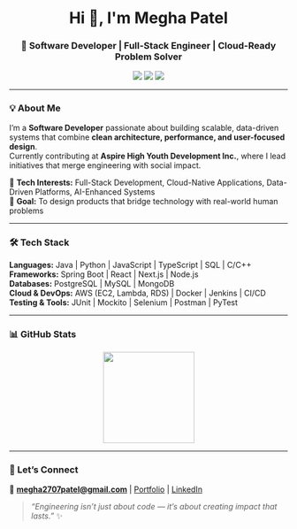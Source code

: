 <h1 align="center">Hi 👋, I'm Megha Patel</h1>
<h3 align="center">🚀 Software Developer | Full-Stack Engineer | Cloud-Ready Problem Solver</h3>

<p align="center">
  <a href="mailto:megha2707patel@gmail.com"><img src="https://img.shields.io/badge/Email-megha2707patel%40gmail.com-red?style=flat-square&logo=gmail"></a>
  <a href="https://www.linkedin.com/in/meghapatel27/"><img src="https://img.shields.io/badge/LinkedIn-meghapatel27-blue?style=flat-square&logo=linkedin"></a>
  <a href="https://megha-patel-portfolio.vercel.app/"><img src="https://img.shields.io/badge/Portfolio-meghapatel.portfolio-purple?style=flat-square&logo=vercel"></a>
 
</p>

---

### 💡 About Me  
I’m a **Software Developer** passionate about building scalable, data-driven systems that combine **clean architecture, performance, and user-focused design**.  
Currently contributing at **Aspire High Youth Development Inc.**, where I lead initiatives that merge engineering with social impact.  

🔹 **Tech Interests:** Full-Stack Development, Cloud-Native Applications, Data-Driven Platforms, AI-Enhanced Systems  
🔹 **Goal:** To design products that bridge technology with real-world human problems  

---

### 🛠️ Tech Stack  
**Languages:** Java | Python | JavaScript | TypeScript | SQL | C/C++  
**Frameworks:** Spring Boot | React | Next.js | Node.js  
**Databases:** PostgreSQL | MySQL | MongoDB  
**Cloud & DevOps:** AWS (EC2, Lambda, RDS) | Docker | Jenkins | CI/CD  
**Testing & Tools:** JUnit | Mockito | Selenium | Postman | PyTest  

---

### 📊 GitHub Stats  

<p align="center">
  <img src="https://github-readme-stats.vercel.app/api/top-langs/?username=Megha2707Patel&layout=compact&theme=react&hide_border=true" height="165" />
</p>

---

### 🤝 Let’s Connect  
💌 **megha2707patel@gmail.com** | [Portfolio](https://megha-patel-portfolio.vercel.app) | [LinkedIn](https://www.linkedin.com/in/meghapatel27/)  

> *“Engineering isn’t just about code — it’s about creating impact that lasts.”* ✨
